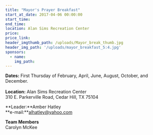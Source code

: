 ```yaml
---
title: "Mayor's Prayer Breakfast"
start_at_date: 2017-04-06 00:00:00
start_time:
end_time:
location: Alan Sims Recreation Center
price:
price_link:
header_imgthumb_path: /uploads/Mayor_break_thumb.jpg
header_img_path: '/uploads/mayor_breakfast_5:4.jpg'
sponsors:
  - name:
    img_path:
---
```



**Dates:** First Thursday of February, April, June, August, October, and December.
<br>
<br>**Location:** Alan Sims Recreation Center
<br>310 E. Parkerville Road, Cedar Hill, TX 75104

**Leader:**Amber Hatley
<br>**e-mail:**alhatley@yahoo.com

**Team Members**
<br>Carolyn McKee